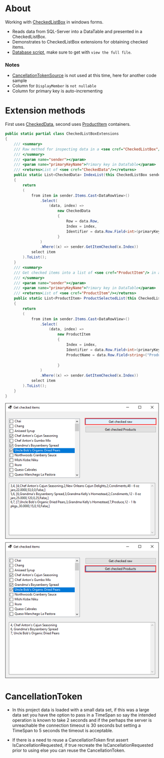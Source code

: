 ﻿# About

Working with [CheckedListBox](https://docs.microsoft.com/en-us/dotnet/api/system.windows.forms.checkedlistbox?view=net-5.0) in windows forms.

- Reads data from SQL-Server into a DataTable and presented in a CheckedListBox.
- Demonstrates to CheckedListBox extensions for obtaining checked items.
- [Database script](https://gist.github.com/karenpayneoregon/c3361a4d4503c8851dcb43f8d6b2526f), make sure to get with `view the full file`.


### Notes

- [CancellationTokenSource](https://docs.microsoft.com/en-us/dotnet/api/system.threading.cancellationtokensource?view=net-5.0) is not used at this time, here for another code sample
- Column for `DisplayMember` is `not nullable`
- Column for primary key is auto-incrementing

# Extension methods

First uses [CheckedData](https://github.com/karenpayneoregon/windows-forms-csharp/blob/Version1/SqlServerAsyncReadCore/Classes/CheckedData.cs), second uses [ProductItem](https://github.com/karenpayneoregon/windows-forms-csharp/blob/Version1/SqlServerAsyncReadCore/Classes/ProductItem.cs) containers.

```csharp
public static partial class CheckedListBoxExtensions
{
    /// <summary>
    /// Raw method for inspecting data in a <see cref="CheckedListBox"/> where the DataSource is a <see cref="DataTable"/>
    /// </summary>
    /// <param name="sender"></param>
    /// <param name="primaryKeyName">Primary key in DataTable</param>
    /// <returns>List of <see cref="CheckedData"/></returns>
    public static List<CheckedData> IndexList(this CheckedListBox sender, string primaryKeyName)
    {
        return
        (
            from item in sender.Items.Cast<DataRowView>()
                .Select(
                    (data, index) =>
                        new CheckedData
                        {
                            Row = data.Row,
                            Index = index,
                            Identifier = data.Row.Field<int>(primaryKeyName)
                        }
                )
                .Where((x) => sender.GetItemChecked(x.Index))
            select item
        ).ToList();
    }
    /// <summary>
    /// Get checked items into a list of <see cref="ProductItem"/> in a <see cref="CheckedListBox"/> where the DataSource is a <see cref="DataTable"/>
    /// </summary>
    /// <param name="sender"></param>
    /// <param name="primaryKeyName">Primary key in DataTable</param>
    /// <returns>List of <see cref="ProductItem"/></returns>
    public static List<ProductItem> ProductSelectedList(this CheckedListBox sender, string primaryKeyName)
    {
        return
        (
            from item in sender.Items.Cast<DataRowView>()
                .Select(
                    (data, index) =>
                        new ProductItem
                        {
                            Index = index,
                            Identifier = data.Row.Field<int>(primaryKeyName),
                            ProductName = data.Row.Field<string>("ProductName")

                        }
                )
                .Where((x) => sender.GetItemChecked(x.Index))
            select item
        ).ToList();
    }
}
```



![img](assets/screens.png)

# CancellationToken

- In this project data is loaded with a small data set, if this was a large data set you have the option to pass in a TimeSpan so say the intended operation is known to take 2 seconds and if the perhaps the server is unreachable the connection timeout is 30 seconds but setting a TimeSpan to 5 seconds the timeout is acceptable.
 
- If there is a need to reuse a CancellationToken first assert IsCancellationRequested, if true recreate the IsCancellationRequested prior to using else you can reuse the CancellationToken.

